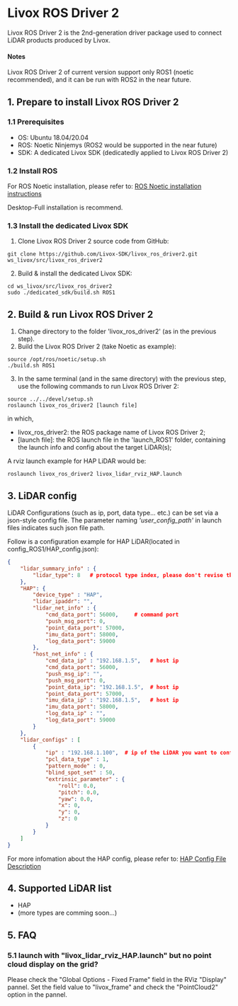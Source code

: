 # Livox ROS Driver 2

Livox ROS Driver 2 is the 2nd-generation driver package used to connect LiDAR products produced by Livox.

#### **Notes**
Livox ROS Driver 2 of current version support only ROS1 (noetic recommended), and it can be run with ROS2 in the near future.

## 1. Prepare to install Livox ROS Driver 2
### 1.1 Prerequisites
* OS: Ubuntu 18.04/20.04
* ROS: Noetic Ninjemys (ROS2 would be supported in the near future)
* SDK: A dedicated Livox SDK (dedicatedly applied to Livox ROS Driver 2)

### 1.2 Install ROS
For ROS Noetic installation, please refer to:
[ROS Noetic installation instructions](https://wiki.ros.org/noetic/Installation)

Desktop-Full installation is recommend.


### 1.3 Install the dedicated Livox SDK
1. Clone Livox ROS Driver 2 source code from GitHub:
```shell
git clone https://github.com/Livox-SDK/livox_ros_driver2.git ws_livox/src/livox_ros_driver2
```
2. Build & install the dedicated Livox SDK:
```shell
cd ws_livox/src/livox_ros_driver2
sudo ./dedicated_sdk/build.sh ROS1
```


## 2. Build & run Livox ROS Driver 2
1. Change directory to the folder 'livox_ros_driver2' (as in the previous step).
2. Build the Livox ROS Driver 2 (take Noetic as example):
```shell
source /opt/ros/noetic/setup.sh
./build.sh ROS1
```
3. In the same terminal (and in the same directory) with the previous step, use the following commands to run Livox ROS Driver 2:
```shell
source ../../devel/setup.sh
roslaunch livox_ros_driver2 [launch file]
```
in which,
* livox_ros_driver2: the ROS package name of Livox ROS Driver 2;
* [launch file]: the ROS launch file in the 'launch_ROS1' folder, containing the launch info and config about the target LiDAR(s);

A rviz launch example for HAP LiDAR would be:
```shell
roslaunch livox_ros_driver2 livox_lidar_rviz_HAP.launch
```

## 3. LiDAR config
LiDAR Configurations (such as ip, port, data type... etc.) can be set via a json-style config file. The parameter naming *'user_config_path'* in launch files indicates such json file path.

Follow is a configuration example for HAP LiDAR(located in config_ROS1/HAP_config.json):
```json
{
	"lidar_summary_info" : {
		"lidar_type": 8   # protocol type index, please don't revise this value
	},
	"HAP": {
		"device_type" : "HAP",
		"lidar_ipaddr": "",
		"lidar_net_info" : {
			"cmd_data_port": 56000,     # command port
			"push_msg_port": 0,
			"point_data_port": 57000,
			"imu_data_port": 58000,
			"log_data_port": 59000
		},
		"host_net_info" : {
			"cmd_data_ip" : "192.168.1.5",   # host ip
			"cmd_data_port": 56000,
			"push_msg_ip": "",
			"push_msg_port": 0,
			"point_data_ip": "192.168.1.5",  # host ip
			"point_data_port": 57000,
			"imu_data_ip" : "192.168.1.5",   # host ip
			"imu_data_port": 58000,
			"log_data_ip" : "",
			"log_data_port": 59000
		}
	},
	"lidar_configs" : [
		{
			"ip" : "192.168.1.100",  # ip of the LiDAR you want to config
			"pcl_data_type" : 1,
			"pattern_mode" : 0,
			"blind_spot_set" : 50,
			"extrinsic_parameter" : {
				"roll": 0.0,
				"pitch": 0.0,
				"yaw": 0.0,
				"x": 0,
				"y": 0,
				"z": 0
			}
		}
	]
}

```

For more infomation about the HAP config, please refer to:
[HAP Config File Description](https://github.com/Livox-SDK/Livox-SDK2/wiki/hap-config-file-description)


## 4. Supported LiDAR list
* HAP
* (more types are comming soon...)


## 5. FAQ
### 5.1 launch with "livox_lidar_rviz_HAP.launch" but no point cloud display on the grid?
Please check the "Global Options - Fixed Frame" field in the RViz "Display" pannel. Set the field value to "livox_frame" and check the "PointCloud2" option in the pannel.




